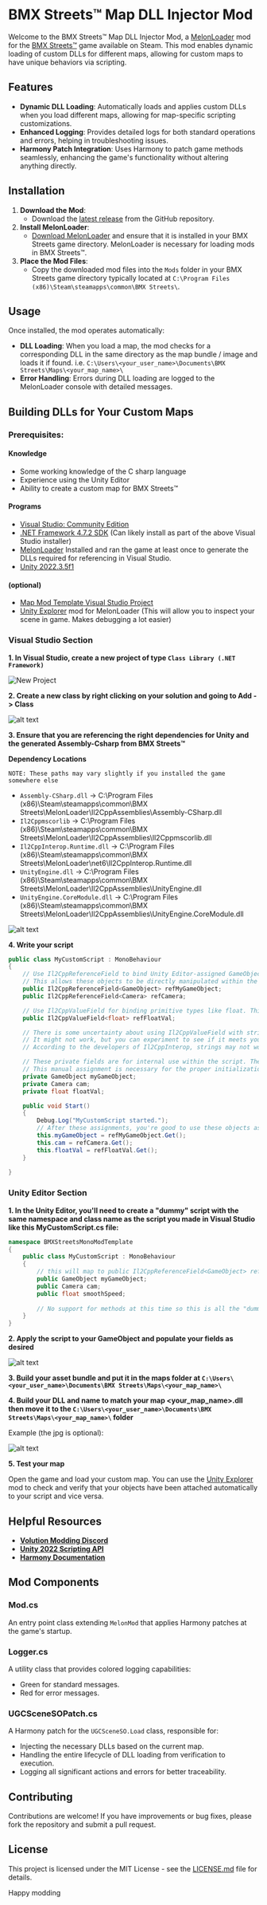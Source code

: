 # BMX Streets™ Map DLL Injector Mod

Welcome to the BMX Streets™ Map DLL Injector Mod, a [MelonLoader](https://melonwiki.xyz/#/) mod for the [BMX Streets™](https://store.steampowered.com/app/871540/BMX_Streets/) game available on Steam. This mod enables dynamic loading of custom DLLs for different maps, allowing for custom maps to have unique behaviors via scripting.

## Features

- **Dynamic DLL Loading**: Automatically loads and applies custom DLLs when you load different maps, allowing for map-specific scripting customizations.
- **Enhanced Logging**: Provides detailed logs for both standard operations and errors, helping in troubleshooting issues.
- **Harmony Patch Integration**: Uses Harmony to patch game methods seamlessly, enhancing the game's functionality without altering anything directly.

## Installation

1. **Download the Mod**:
   - Download the [latest release](https://github.com/thejeffreyallen/MapDLLInjector/releases) from the GitHub repository.
2. **Install MelonLoader**:
   - [Download MelonLoader](https://github.com/HerpDerpinstine/MelonLoader/releases/latest/download/MelonLoader.Installer.exe) and ensure that it is installed in your BMX Streets game directory. MelonLoader is necessary for loading mods in BMX Streets™.
3. **Place the Mod Files**:
   - Copy the downloaded mod files into the `Mods` folder in your BMX Streets game directory typically located at `C:\Program Files (x86)\Steam\steamapps\common\BMX Streets\`.

## Usage

Once installed, the mod operates automatically:
- **DLL Loading**: When you load a map, the mod checks for a corresponding DLL in the same directory as the map bundle / image and loads it if found. i.e. `C:\Users\<your_user_name>\Documents\BMX Streets\Maps\<your_map_name>\`
- **Error Handling**: Errors during DLL loading are logged to the MelonLoader console with detailed messages.

## Building DLLs for Your Custom Maps

### Prerequisites:

#### Knowledge
- Some working knowledge of the C sharp language
- Experience using the Unity Editor
- Ability to create a custom map for BMX Streets™

#### Programs

- [Visual Studio: Community Edition](https://visualstudio.microsoft.com/thank-you-downloading-visual-studio/?sku=Community&channel=Release&version=VS2022&source=VSLandingPage&cid=2030&passive=false) 
- [.NET Framework 4.7.2 SDK](https://dotnet.microsoft.com/en-us/download/dotnet-framework/thank-you/net472-developer-pack-offline-installer) (Can likely install as part of the above Visual Studio installer)
- [MelonLoader](https://github.com/HerpDerpinstine/MelonLoader/releases/latest/download/MelonLoader.Installer.exe) Installed and ran the game at least once to generate the DLLs required for referencing in Visual Studio.
- [Unity 2022.3.5f1](https://download.unity3d.com/download_unity/9674261d40ee/Windows64EditorInstaller/UnitySetup64-2022.3.5f1.exe)

#### (optional)
- [Map Mod Template Visual Studio Project](https://www.mediafire.com/file_premium/c24q5aq1y4u7bs1/BMXStreetsMonoModTemplate.zip/file)
- [Unity Explorer](https://thunderstore.io/package/download/sinai-dev/UnityExplorer_IL2CPP_ML/4.8.2/) mod for MelonLoader (This will allow you to inspect your scene in game. Makes debugging a lot easier)

### Visual Studio Section

**1. In Visual Studio, create a new project of type `Class Library (.NET Framework)`**

![New Project](Images/newProj.png)

**2. Create a new class by right clicking on your solution and going to Add -> Class**

![alt text](Images/newClass.png)

**3. Ensure that you are referencing the right dependencies for Unity and the generated Assembly-Csharp from BMX Streets™**

**Dependency Locations**

`NOTE: These paths may vary slightly if you installed the game somewhere else`

- `Assembly-CSharp.dll` -> C:\Program Files (x86)\Steam\steamapps\common\BMX Streets\MelonLoader\Il2CppAssemblies\Assembly-CSharp.dll
- `Il2Cppmscorlib` -> C:\Program Files (x86)\Steam\steamapps\common\BMX Streets\MelonLoader\Il2CppAssemblies\Il2Cppmscorlib.dll
- `Il2CppInterop.Runtime.dll` -> C:\Program Files (x86)\Steam\steamapps\common\BMX Streets\MelonLoader\net6\Il2CppInterop.Runtime.dll
- `UnityEngine.dll` -> C:\Program Files (x86)\Steam\steamapps\common\BMX Streets\MelonLoader\Il2CppAssemblies\UnityEngine.dll
- `UnityEngine.CoreModule.dll` -> C:\Program Files (x86)\Steam\steamapps\common\BMX Streets\MelonLoader\Il2CppAssemblies\UnityEngine.CoreModule.dll

![alt text](Images/dependencies.png)

**4. Write your script**

```C#
public class MyCustomScript : MonoBehaviour
{
    // Use Il2CppReferenceField to bind Unity Editor-assigned GameObject and Camera to the script.
    // This allows these objects to be directly manipulated within the script based on their assignments in the editor.
    public Il2CppReferenceField<GameObject> refMyGameObject;
    public Il2CppReferenceField<Camera> refCamera;

    // Use Il2CppValueField for binding primitive types like float. This wrapper is appropriate for simple data types.
    public Il2CppValueField<float> refFloatVal;

    // There is some uncertainty about using Il2CppValueField with strings, as noted by the Il2CppInterop developers.
    // It might not work, but you can experiment to see if it meets your needs.
    // According to the developers of Il2CppInterop, strings may not work with Il2CppValueField<string>. Worth a try though

    // These private fields are for internal use within the script. They will be manually linked to the above Il2Cpp fields in Unity's Start() or Awake() methods.
    // This manual assignment is necessary for the proper initialization and use of these objects and values in your script.
    private GameObject myGameObject;
    private Camera cam;
    private float floatVal;

    public void Start()
    {
        Debug.Log("MyCustomScript started.");
        // After these assignments, you're good to use these objects as normal
        this.myGameObject = refMyGameObject.Get();
        this.cam = refCamera.Get();
        this.floatVal = refFloatVal.Get();
    }
    
}
```

### Unity Editor Section

**1. In the Unity Editor, you'll need to create a "dummy" script with the same namespace and class name as the script you made in Visual Studio like this MyCustomScript.cs file:**

```C#
namespace BMXStreetsMonoModTemplate
{
    public class MyCustomScript : MonoBehaviour
    {
        // this will map to public Il2CppReferenceField<GameObject> refMyGameObject from your other script;
        public GameObject myGameObject;
        public Camera cam;
        public float smoothSpeed;
             
        // No support for methods at this time so this is all the "dummy" script will contain
    }
}
```

**2. Apply the script to your GameObject and populate your fields as desired**

![alt text](Images/unityScript.png)

**3. Build your asset bundle and put it in the maps folder at `C:\Users\<your_user_name>\Documents\BMX Streets\Maps\<your_map_name>\`**

**4. Build your DLL and name to match your map <your_map_name>.dll then move it to the `C:\Users\<your_user_name>\Documents\BMX Streets\Maps\<your_map_name>\` folder** 

Example (the jpg is optional):

![alt text](Images/mapExample.png)

**5. Test your map**

Open the game and load your custom map. You can use the [Unity Explorer](https://thunderstore.io/package/download/sinai-dev/UnityExplorer_IL2CPP_ML/4.8.2/) mod to check and verify that your objects have been attached automatically to your script and vice versa.

## Helpful Resources

- **[Volution Modding Discord](https://discord.gg/CX56NRS87D)**
- **[Unity 2022 Scripting API](https://docs.unity3d.com/2021.3/Documentation/ScriptReference/)**
- **[Harmony Documentation](https://harmony.pardeike.net/articles/intro.html)**

## Mod Components

### Mod.cs

An entry point class extending `MelonMod` that applies Harmony patches at the game's startup.

### Logger.cs

A utility class that provides colored logging capabilities:
- Green for standard messages.
- Red for error messages.

### UGCSceneSOPatch.cs

A Harmony patch for the `UGCSceneSO.Load` class, responsible for:
- Injecting the necessary DLLs based on the current map.
- Handling the entire lifecycle of DLL loading from verification to execution.
- Logging all significant actions and errors for better traceability.

## Contributing

Contributions are welcome! If you have improvements or bug fixes, please fork the repository and submit a pull request.

## License

This project is licensed under the MIT License - see the [LICENSE.md](LICENSE.md) file for details.

Happy modding
